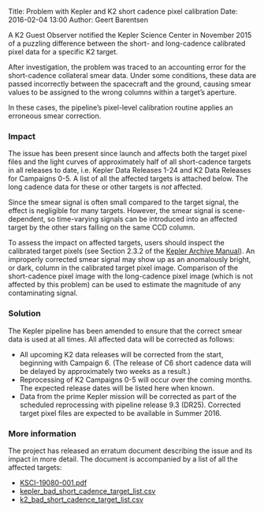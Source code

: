 Title: Problem with Kepler and K2 short cadence pixel calibration
Date: 2016-02-04 13:00
Author: Geert Barentsen

A K2 Guest Observer notified the Kepler Science Center in November 2015
of a puzzling difference between the short- and long-cadence
calibrated pixel data for a specific K2 target.

After investigation, the problem was traced to an accounting error
for the short-cadence collateral smear data.
Under some conditions, these data are passed incorrectly
between the spacecraft and the ground, causing smear values to be
assigned to the wrong columns within a target’s aperture.

In these cases, the pipeline’s pixel-level calibration routine
applies an erroneous smear correction.


### Impact

The issue has been present since launch and affects both the target pixel
files and the light curves of approximately
half of all short-cadence targets in all releases to date,
i.e. Kepler Data Releases 1-24 and K2 Data Releases for Campaigns 0-5.
A list of all the affected targets is attached below.
The long cadence data for these or other targets is *not* affected.

Since the smear signal is often small compared to the target signal,
the effect is negligible for many targets.
However, the smear signal is scene-dependent,
so time-varying signals can be introduced into an affected target
by the other stars falling on the same CCD column.

To assess the impact on affected targets,
users should inspect the calibrated target pixels
(see Section 2.3.2 of the [Kepler Archive Manual](https://archive.stsci.edu/kepler/manuals/archive_manual.pdf)).
An improperly corrected smear signal may show up as an anomalously bright,
or dark, column in the calibrated target pixel image.
Comparison of the short-cadence pixel image with the long-cadence pixel image
(which is not affected by this problem)
can be used to estimate the magnitude of any contaminating signal.


### Solution

The Kepler pipeline has been amended to ensure that the 
correct smear data is used at all times. 
All affected data will be corrected as follows:

 * All upcoming K2 data releases will be corrected from the start,
 beginning with Campaign 6. (The release of C6 short cadence data will be delayed by approximately two weeks as a result.)
 * Reprocessing of K2 Campaigns 0-5 will occur over the coming months. The expected release dates will be listed here when known.
 * Data from the prime Kepler mission will be corrected as part of the scheduled reprocessing with pipeline release 9.3 (DR25). Corrected target pixel files are expected to be available in Summer 2016.


###  More information 

The project has released an erratum document describing the issue and
its impact in more detail.
The document is accompanied by a list of all the affected targets:

* [KSCI-19080-001.pdf](data/documentation/KSCI-19080-001.pdf)
* [kepler_bad_short_cadence_target_list.csv](data/documentation/kepler_bad_short_cadence_target_list.csv)
* [k2_bad_short_cadence_target_list.csv](data/documentation/k2_bad_short_cadence_target_list.csv)

